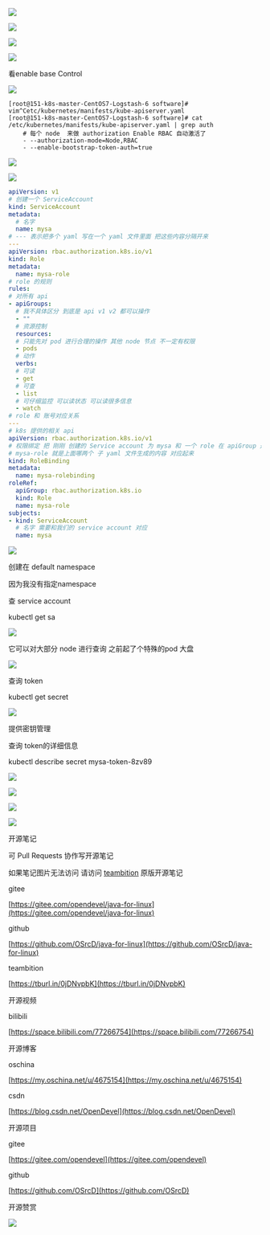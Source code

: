 ![](https://tcs.teambition.net/storage/31223e1e4b6b341265a17e95ef65cfa8851b?Signature=eyJhbGciOiJIUzI1NiIsInR5cCI6IkpXVCJ9.eyJBcHBJRCI6IjU5Mzc3MGZmODM5NjMyMDAyZTAzNThmMSIsIl9hcHBJZCI6IjU5Mzc3MGZmODM5NjMyMDAyZTAzNThmMSIsIl9vcmdhbml6YXRpb25JZCI6IiIsImV4cCI6MTYxMzYxMzIzMywiaWF0IjoxNjEzMDA4NDMzLCJyZXNvdXJjZSI6Ii9zdG9yYWdlLzMxMjIzZTFlNGI2YjM0MTI2NWExN2U5NWVmNjVjZmE4ODUxYiJ9.HUlhr5h92HWDNjePvu5C08WrntG0fRfuSYZIo85qaIQ&download=image.png "")

![](https://tcs.teambition.net/storage/3122ce15f4295373f3289a9e7b5e08606096?Signature=eyJhbGciOiJIUzI1NiIsInR5cCI6IkpXVCJ9.eyJBcHBJRCI6IjU5Mzc3MGZmODM5NjMyMDAyZTAzNThmMSIsIl9hcHBJZCI6IjU5Mzc3MGZmODM5NjMyMDAyZTAzNThmMSIsIl9vcmdhbml6YXRpb25JZCI6IiIsImV4cCI6MTYxMzYxMzIzMywiaWF0IjoxNjEzMDA4NDMzLCJyZXNvdXJjZSI6Ii9zdG9yYWdlLzMxMjJjZTE1ZjQyOTUzNzNmMzI4OWE5ZTdiNWUwODYwNjA5NiJ9.s1SfQ9ynkBnlz21bOBJgN2NNIFGgLxzYODSqACz72FM&download=image.png "")

![](https://tcs.teambition.net/storage/3122403d6b1a8942df9611792462e3a8cb5b?Signature=eyJhbGciOiJIUzI1NiIsInR5cCI6IkpXVCJ9.eyJBcHBJRCI6IjU5Mzc3MGZmODM5NjMyMDAyZTAzNThmMSIsIl9hcHBJZCI6IjU5Mzc3MGZmODM5NjMyMDAyZTAzNThmMSIsIl9vcmdhbml6YXRpb25JZCI6IiIsImV4cCI6MTYxMzYxMzIzMywiaWF0IjoxNjEzMDA4NDMzLCJyZXNvdXJjZSI6Ii9zdG9yYWdlLzMxMjI0MDNkNmIxYTg5NDJkZjk2MTE3OTI0NjJlM2E4Y2I1YiJ9.SNaj-vKeSNzjrrAzyfPGMtA3ECzEdi3f7zoOlHCNYok&download=image.png "")

![](https://tcs.teambition.net/storage/3122405ee127f203c1906e838488cff182d4?Signature=eyJhbGciOiJIUzI1NiIsInR5cCI6IkpXVCJ9.eyJBcHBJRCI6IjU5Mzc3MGZmODM5NjMyMDAyZTAzNThmMSIsIl9hcHBJZCI6IjU5Mzc3MGZmODM5NjMyMDAyZTAzNThmMSIsIl9vcmdhbml6YXRpb25JZCI6IiIsImV4cCI6MTYxMzYxMzIzMywiaWF0IjoxNjEzMDA4NDMzLCJyZXNvdXJjZSI6Ii9zdG9yYWdlLzMxMjI0MDVlZTEyN2YyMDNjMTkwNmU4Mzg0ODhjZmYxODJkNCJ9.iGPhXcXSEKpvXkwIYFT55GBZVFfl3XMCMen4hiPkgJk&download=image.png "")

看enable base Control

![](https://tcs.teambition.net/storage/3122d64397362585afdae18bdd5f47f3b156?Signature=eyJhbGciOiJIUzI1NiIsInR5cCI6IkpXVCJ9.eyJBcHBJRCI6IjU5Mzc3MGZmODM5NjMyMDAyZTAzNThmMSIsIl9hcHBJZCI6IjU5Mzc3MGZmODM5NjMyMDAyZTAzNThmMSIsIl9vcmdhbml6YXRpb25JZCI6IiIsImV4cCI6MTYxMzYxMzIzMywiaWF0IjoxNjEzMDA4NDMzLCJyZXNvdXJjZSI6Ii9zdG9yYWdlLzMxMjJkNjQzOTczNjI1ODVhZmRhZTE4YmRkNWY0N2YzYjE1NiJ9.ftnHq9-M8soj2lhmyqbC1FQ_92pTNtzSPwDgbXOdrJ4&download=image.png "")

```text
[root@151-k8s-master-CentOS7-Logstash-6 software]# vim^Cetc/kubernetes/manifests/kube-apiserver.yaml 
[root@151-k8s-master-CentOS7-Logstash-6 software]# cat /etc/kubernetes/manifests/kube-apiserver.yaml | grep auth
	# 每个 node  来做 authorization Enable RBAC 自动激活了
    - --authorization-mode=Node,RBAC
    - --enable-bootstrap-token-auth=true

```

![](https://tcs.teambition.net/storage/31223025163b40d912d2a0175770e84f9e93?Signature=eyJhbGciOiJIUzI1NiIsInR5cCI6IkpXVCJ9.eyJBcHBJRCI6IjU5Mzc3MGZmODM5NjMyMDAyZTAzNThmMSIsIl9hcHBJZCI6IjU5Mzc3MGZmODM5NjMyMDAyZTAzNThmMSIsIl9vcmdhbml6YXRpb25JZCI6IiIsImV4cCI6MTYxMzYxMzIzMywiaWF0IjoxNjEzMDA4NDMzLCJyZXNvdXJjZSI6Ii9zdG9yYWdlLzMxMjIzMDI1MTYzYjQwZDkxMmQyYTAxNzU3NzBlODRmOWU5MyJ9.Ygh2ch6cm-RKXtoySKJ_IKEjThzG1xlfwTucjs2T61M&download=image.png "")

![](https://tcs.teambition.net/storage/3122b84b16251c36acdee72cba82409ac5a9?Signature=eyJhbGciOiJIUzI1NiIsInR5cCI6IkpXVCJ9.eyJBcHBJRCI6IjU5Mzc3MGZmODM5NjMyMDAyZTAzNThmMSIsIl9hcHBJZCI6IjU5Mzc3MGZmODM5NjMyMDAyZTAzNThmMSIsIl9vcmdhbml6YXRpb25JZCI6IiIsImV4cCI6MTYxMzYxMzIzMywiaWF0IjoxNjEzMDA4NDMzLCJyZXNvdXJjZSI6Ii9zdG9yYWdlLzMxMjJiODRiMTYyNTFjMzZhY2RlZTcyY2JhODI0MDlhYzVhOSJ9.nP_MKIDO2Uh-QxGCib4Au-UhQsSRuZ7mszPwH8nqIBc&download=image.png "")

```yaml
apiVersion: v1
# 创建一个 ServiceAccount
kind: ServiceAccount
metadata:
  # 名字
  name: mysa
# --- 表示把多个 yaml 写在一个 yaml 文件里面 把这些内容分隔开来 
---
apiVersion: rbac.authorization.k8s.io/v1
kind: Role
metadata:
  name: mysa-role
# role 的规则
rules:
# 对所有 api 
- apiGroups:
  # 我不具体区分 到底是 api v1 v2 都可以操作
  - ""
  # 资源控制
  resources:
  # 只能先对 pod 进行合理的操作 其他 node 节点 不一定有权限
  - pods
  # 动作
  verbs:
  # 可读
  - get
  # 可查
  - list
  # 可仔细监控 可以读状态 可以读很多信息
  - watch
# role 和 账号对应关系
---
# k8s 提供的相关 api
apiVersion: rbac.authorization.k8s.io/v1
# 权限绑定 把 刚刚 创建的 Service account 为 mysa 和 一个 role 在 apiGroup 是rbac 里面定义的 role 名字叫
# mysa-role 就是上面哪两个 子 yaml 文件生成的内容 对应起来  
kind: RoleBinding
metadata:
  name: mysa-rolebinding
roleRef:
  apiGroup: rbac.authorization.k8s.io
  kind: Role
  name: mysa-role
subjects:
- kind: ServiceAccount
  # 名字 需要和我们的 service account 对应
  name: mysa

```

![](https://tcs.teambition.net/storage/312227f85c24be5b5fb7cc37e58650ad9913?Signature=eyJhbGciOiJIUzI1NiIsInR5cCI6IkpXVCJ9.eyJBcHBJRCI6IjU5Mzc3MGZmODM5NjMyMDAyZTAzNThmMSIsIl9hcHBJZCI6IjU5Mzc3MGZmODM5NjMyMDAyZTAzNThmMSIsIl9vcmdhbml6YXRpb25JZCI6IiIsImV4cCI6MTYxMzYxMzIzMywiaWF0IjoxNjEzMDA4NDMzLCJyZXNvdXJjZSI6Ii9zdG9yYWdlLzMxMjIyN2Y4NWMyNGJlNWI1ZmI3Y2MzN2U1ODY1MGFkOTkxMyJ9._-cNGbZn1WJg3EtsBcQJgPzAqWnXYUrCyOSSgkW-bEc&download=image.png "")

创建在 default namespace

因为我没有指定namespace



查 service account

kubectl get sa



![](https://tcs.teambition.net/storage/31229b2308ce60ec21237592abaa547d5caf?Signature=eyJhbGciOiJIUzI1NiIsInR5cCI6IkpXVCJ9.eyJBcHBJRCI6IjU5Mzc3MGZmODM5NjMyMDAyZTAzNThmMSIsIl9hcHBJZCI6IjU5Mzc3MGZmODM5NjMyMDAyZTAzNThmMSIsIl9vcmdhbml6YXRpb25JZCI6IiIsImV4cCI6MTYxMzYxMzIzMywiaWF0IjoxNjEzMDA4NDMzLCJyZXNvdXJjZSI6Ii9zdG9yYWdlLzMxMjI5YjIzMDhjZTYwZWMyMTIzNzU5MmFiYWE1NDdkNWNhZiJ9.F8WemAcUxwNJz3qDzJYn--Heh4FcH9GsrjpjqAIQ-b0&download=image.png "")

它可以对大部分 node 进行查询 之前起了个特殊的pod 大盘

![](https://tcs.teambition.net/storage/31229005f3fb853e91a935ecfa0eded22ee0?Signature=eyJhbGciOiJIUzI1NiIsInR5cCI6IkpXVCJ9.eyJBcHBJRCI6IjU5Mzc3MGZmODM5NjMyMDAyZTAzNThmMSIsIl9hcHBJZCI6IjU5Mzc3MGZmODM5NjMyMDAyZTAzNThmMSIsIl9vcmdhbml6YXRpb25JZCI6IiIsImV4cCI6MTYxMzYxMzIzMywiaWF0IjoxNjEzMDA4NDMzLCJyZXNvdXJjZSI6Ii9zdG9yYWdlLzMxMjI5MDA1ZjNmYjg1M2U5MWE5MzVlY2ZhMGVkZWQyMmVlMCJ9.QkCbTxPqULuh31r5d5JeMxXfCxQyhDtdYWixYtqbKhA&download=image.png "")

查询 token 

kubectl get secret 

![](https://tcs.teambition.net/storage/312210ecae2ef52ad41b4a6d927ddde01967?Signature=eyJhbGciOiJIUzI1NiIsInR5cCI6IkpXVCJ9.eyJBcHBJRCI6IjU5Mzc3MGZmODM5NjMyMDAyZTAzNThmMSIsIl9hcHBJZCI6IjU5Mzc3MGZmODM5NjMyMDAyZTAzNThmMSIsIl9vcmdhbml6YXRpb25JZCI6IiIsImV4cCI6MTYxMzYxMzIzMywiaWF0IjoxNjEzMDA4NDMzLCJyZXNvdXJjZSI6Ii9zdG9yYWdlLzMxMjIxMGVjYWUyZWY1MmFkNDFiNGE2ZDkyN2RkZGUwMTk2NyJ9.rpK4ptlCQzRUEJAKKbwLRiXhZuMUaBWlKAY-8MzhV-U&download=image.png "")

提供密钥管理



查询 token的详细信息

kubectl describe secret mysa-token-8zv89

![](https://tcs.teambition.net/storage/31225350aba6f3819665756b6927d2f8e253?Signature=eyJhbGciOiJIUzI1NiIsInR5cCI6IkpXVCJ9.eyJBcHBJRCI6IjU5Mzc3MGZmODM5NjMyMDAyZTAzNThmMSIsIl9hcHBJZCI6IjU5Mzc3MGZmODM5NjMyMDAyZTAzNThmMSIsIl9vcmdhbml6YXRpb25JZCI6IiIsImV4cCI6MTYxMzYxMzIzMywiaWF0IjoxNjEzMDA4NDMzLCJyZXNvdXJjZSI6Ii9zdG9yYWdlLzMxMjI1MzUwYWJhNmYzODE5NjY1NzU2YjY5MjdkMmY4ZTI1MyJ9.UXhPBXUDXrzpThKLOTWoqPyIclaBaAoIJUeMBzAG0s8&download=image.png "")



![](https://tcs.teambition.net/storage/3122d3e1f0229e280ce312cd50f2675fc17b?Signature=eyJhbGciOiJIUzI1NiIsInR5cCI6IkpXVCJ9.eyJBcHBJRCI6IjU5Mzc3MGZmODM5NjMyMDAyZTAzNThmMSIsIl9hcHBJZCI6IjU5Mzc3MGZmODM5NjMyMDAyZTAzNThmMSIsIl9vcmdhbml6YXRpb25JZCI6IiIsImV4cCI6MTYxMzYxMzIzMywiaWF0IjoxNjEzMDA4NDMzLCJyZXNvdXJjZSI6Ii9zdG9yYWdlLzMxMjJkM2UxZjAyMjllMjgwY2UzMTJjZDUwZjI2NzVmYzE3YiJ9.XAjpnMD95YSrZ-kGqmxL1UAA33xgJ8WzmZISMyuoO2Q&download=image.png "")

![](https://tcs.teambition.net/storage/312202929f97b099285a9edce3a7a3916325?Signature=eyJhbGciOiJIUzI1NiIsInR5cCI6IkpXVCJ9.eyJBcHBJRCI6IjU5Mzc3MGZmODM5NjMyMDAyZTAzNThmMSIsIl9hcHBJZCI6IjU5Mzc3MGZmODM5NjMyMDAyZTAzNThmMSIsIl9vcmdhbml6YXRpb25JZCI6IiIsImV4cCI6MTYxMzYxMzIzMywiaWF0IjoxNjEzMDA4NDMzLCJyZXNvdXJjZSI6Ii9zdG9yYWdlLzMxMjIwMjkyOWY5N2IwOTkyODVhOWVkY2UzYTdhMzkxNjMyNSJ9.VC5wNCvRigesDxZGzkpx-0uAb3etuhds5SPra8qWkTA&download=image.png "")

![](https://tcs.teambition.net/storage/312218ff3079240ea90b74ce37cbd807dbb6?Signature=eyJhbGciOiJIUzI1NiIsInR5cCI6IkpXVCJ9.eyJBcHBJRCI6IjU5Mzc3MGZmODM5NjMyMDAyZTAzNThmMSIsIl9hcHBJZCI6IjU5Mzc3MGZmODM5NjMyMDAyZTAzNThmMSIsIl9vcmdhbml6YXRpb25JZCI6IiIsImV4cCI6MTYxMzYxMzIzMywiaWF0IjoxNjEzMDA4NDMzLCJyZXNvdXJjZSI6Ii9zdG9yYWdlLzMxMjIxOGZmMzA3OTI0MGVhOTBiNzRjZTM3Y2JkODA3ZGJiNiJ9.eRabA9Iofp2ZVWDT7p4LQee30mVll-_4qn6VldvPxYs&download=image.png "")









开源笔记

可 Pull Requests 协作写开源笔记

如果笔记图片无法访问 请访问 [teambition](https://tburl.in/0jDNvpbK) 原版开源笔记

gitee

[https://gitee.com/opendevel/java-for-linux](https://gitee.com/opendevel/java-for-linux)

github

[https://github.com/OSrcD/java-for-linux](https://github.com/OSrcD/java-for-linux)

teambition

[https://tburl.in/0jDNvpbK](https://tburl.in/0jDNvpbK)

开源视频

bilibili

[https://space.bilibili.com/77266754](https://space.bilibili.com/77266754)

开源博客

oschina

[https://my.oschina.net/u/4675154](https://my.oschina.net/u/4675154)

csdn

[https://blog.csdn.net/OpenDevel](https://blog.csdn.net/OpenDevel)

开源项目

gitee

[https://gitee.com/opendevel](https://gitee.com/opendevel)

github

[https://github.com/OSrcD](https://github.com/OSrcD)

开源赞赏

![](https://tcs.teambition.net/storage/3121aed56e96d914e1046f3b498b493ce232?Signature=eyJhbGciOiJIUzI1NiIsInR5cCI6IkpXVCJ9.eyJBcHBJRCI6IjU5Mzc3MGZmODM5NjMyMDAyZTAzNThmMSIsIl9hcHBJZCI6IjU5Mzc3MGZmODM5NjMyMDAyZTAzNThmMSIsIl9vcmdhbml6YXRpb25JZCI6IiIsImV4cCI6MTYxMzYxMzIzMywiaWF0IjoxNjEzMDA4NDMzLCJyZXNvdXJjZSI6Ii9zdG9yYWdlLzMxMjFhZWQ1NmU5NmQ5MTRlMTA0NmYzYjQ5OGI0OTNjZTIzMiJ9.YVvVSwP0wFJK0-c4FuZqLK06C3IzD3n7Lj5ABMTqRSY&download=image.png "")

